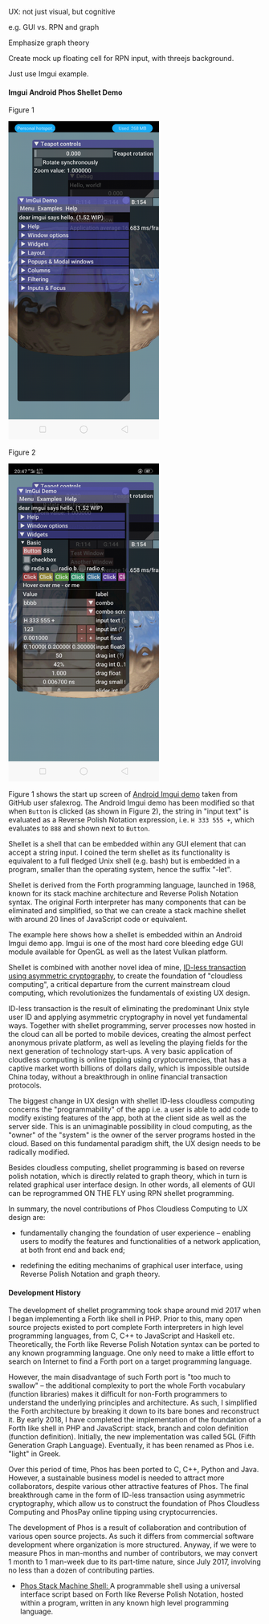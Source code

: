 UX: not just visual, but cognitive

e.g. GUI vs. RPN and graph

Emphasize graph theory

Create mock up floating cell for RPN input, with threejs background.

Just use Imgui example.

#### Imgui Android Phos Shellet Demo

<p> Figure 1 </p>
<img src="https://github.com/udexon/EMYL/blob/master/E005_Imgui_Android/Imgui_Android_Start.png" width=300>

<p> Figure 2 </p>
<img src="https://github.com/udexon/EMYL/blob/master/E005_Imgui_Android/Imgui_Android_888.png" width=300>

Figure 1 shows the start up screen of [Android Imgui demo](https://github.com/sfalexrog/Imgui_Android) taken from GitHub user sfalexrog. The Android Imgui demo has been modified so that when `Button` is clicked (as shown in Figure 2), the string in "input text" is evaluated as a Reverse Polish Notation expression, i.e. `H 333 555 +`, which evaluates to `888` and shown next to `Button`.

Shellet is a shell that can be embedded within any GUI element that can accept a string input. I coined the term shellet as its functionality is equivalent to a full fledged Unix shell (e.g. bash) but is embedded in a program, smaller than the operating system, hence the suffix "-let".

Shellet is derived from the Forth programming language, launched in 1968, known for its stack machine architecture and Reverse Polish Notation syntax. The original Forth interpreter has many components that can be eliminated and simplified, so that we can create a stack machine shellet with around 20 lines of JavaScript code or equivalent. 

The example here shows how a shellet is embedded within an Android Imgui demo app. Imgui is one of the most hard core bleeding edge GUI module available for OpenGL as well as the latest Vulkan platform. 

Shellet is combined with another novel idea of mine, [ ID-less transaction using asymmetric cryptography](https://github.com/udexon/PhosPay/blob/master/PhosPay_Step_1.md), to create the foundation of "cloudless computing", a critical departure from the current mainstream cloud computing, which revolutionizes the fundamentals of existing UX design.

ID-less transaction is the result of eliminating the predominant Unix style user ID and applying asymmetric cryptography in novel yet fundamental ways. Together with shellet programming, server processes now hosted in the cloud can all be ported to mobile devices, creating the almost perfect anonymous private platform, as well as leveling the playing fields for the next generation of technology start-ups. A very basic application of cloudless computing is online tipping using cryptocurrencies, that has a captive market worth billions of dollars daily, which is impossible outside China today, without a breakthrough in online financial transaction protocols.

The biggest change in UX design with shellet ID-less cloudless computing concerns the "programmability" of the app i.e. a user is able to add code to modify existing features of the app, both at the client side as well as the server side. This is an unimaginable possibility in cloud computing, as the "owner" of the "system" is the owner of the server programs hosted in the cloud. Based on this fundamental paradigm shift, the UX design needs to be radically modified.

Besides cloudless computing, shellet programming is based on reverse polish notation, which is directly related to graph theory, which in turn is related graphical user interface design. In other words, all elements of GUI can be reprogrammed ON THE FLY using RPN shellet programming.

In summary, the novel contributions of Phos Cloudless Computing to UX design are:

- fundamentally changing the foundation of user experience &ndash; enabling users to modify the features and functionalities of a network application, at both front end and back end;

- redefining the editing mechanims of graphical user interface, using Reverse Polish Notation and graph theory. 


#### Development History 

The development of shellet programming took shape around mid 2017 when I began implementing a Forth like shell in PHP. Prior to this, many open source projects existed to port complete Forth interpreters in high level programming languages, from C, C++ to JavaScript and Haskell etc. Theoretically, the Forth like Reverse Polish Notation syntax can be ported to any known programming language. One only need to make a little effort to search on Internet to find a Forth port on a target programming language. 

However, the main disadvantage of such Forth port is "too much to swallow" &ndash; the additional complexity to port the whole Forth vocabulary (function libraries) makes it difficult for non-Forth programmers to understand the underlying principles and architecture. As such, I simplified the Forth architecture by breaking it down to its bare bones and reconstruct it. By early 2018, I have completed the implementation of the foundation of a Forth like shell in PHP and JavaScript: stack, branch and colon definition (function definition). Initially, the new implementation was called 5GL (Fifth Generation Graph Language). Eventually, it has been renamed as Phos i.e. "light" in Greek.

Over this period of time, Phos has been ported to C, C++, Python and Java. However, a sustainable business model is needed to attract more collaborators, despite various other attractive features of Phos. The final breakthrough came in the form of ID-less transaction using asymmetric cryptography, which allow us to construct the foundation of Phos Cloudless Computing and PhosPay online tipping using cryptocurrencies.

The development of Phos is a result of collaboration and contribution of various open source projects. As such it differs from commercial software development where organization is more structured. Anyway, if we were to measure Phos in man-months and number of contributors, we may convert 1 month to 1 man-week due to its part-time nature, since July 2017, involving no less than a dozen of contributing parties.


- [ Phos Stack Machine Shell: ](https://github.com/udexon/Homoiconism/blob/master/Q23_Phos_Smashlet.md) A programmable shell using a universal interface script based on Forth like Reverse Polish Notation, hosted within a program, written in any known high level programming language. 
